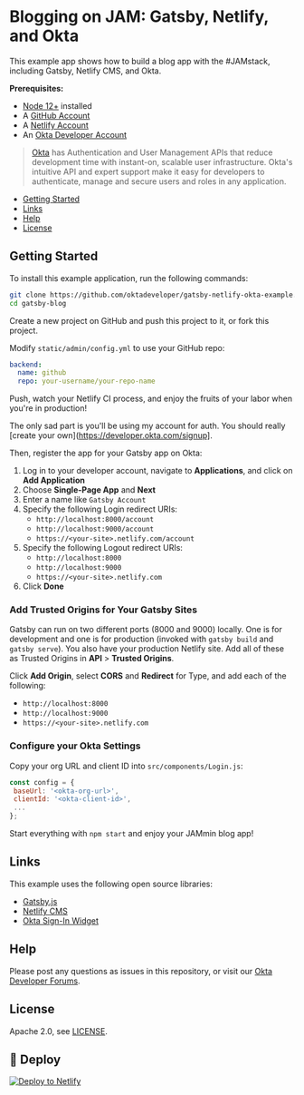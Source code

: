 # Blogging on JAM: Gatsby, Netlify, and Okta
 
This example app shows how to build a blog app with the #JAMstack, including Gatsby, Netlify CMS, and Okta. 

<!--
Please read [Build a CRUD App with Angular 9 and Spring Boot](https://developer.okta.com/blog/2020/01/06/crud-angular-9-spring-boot-2) to see how this app was created.
-->

**Prerequisites:** 

* [Node 12+](https://nodejs.org/en/) installed
* A [GitHub Account](https://github.com/join)
* A [Netlify Account](https://app.netlify.com/signup)
* An [Okta Developer Account](https://developer.okta.com/signup)

> [Okta](https://developer.okta.com/) has Authentication and User Management APIs that reduce development time with instant-on, scalable user infrastructure. Okta's intuitive API and expert support make it easy for developers to authenticate, manage and secure users and roles in any application.

* [Getting Started](#getting-started)
* [Links](#links)
* [Help](#help)
* [License](#license)

## Getting Started

To install this example application, run the following commands:

```bash
git clone https://github.com/oktadeveloper/gatsby-netlify-okta-example.git gatsby-blog
cd gatsby-blog
```

Create a new project on GitHub and push this project to it, or fork this project.

Modify `static/admin/config.yml` to use your GitHub repo:

```yaml
backend:
  name: github
  repo: your-username/your-repo-name
```

Push, watch your Netlify CI process, and enjoy the fruits of your labor when you're in production! 

The only sad part is you'll be using my account for auth. You should really [create your own](https://developer.okta.com/signup].

Then, register the app for your Gatsby app on Okta:

1. Log in to your developer account, navigate to **Applications**, and click on **Add Application**
2. Choose **Single-Page App** and **Next**
3. Enter a name like `Gatsby Account`
4. Specify the following Login redirect URIs:
    * `http://localhost:8000/account`
    * `http://localhost:9000/account`
    * `https://<your-site>.netlify.com/account`
5. Specify the following Logout redirect URIs:
    * `http://localhost:8000`
    * `http://localhost:9000`
    * `https://<your-site>.netlify.com`
6. Click **Done**

### Add Trusted Origins for Your Gatsby Sites

Gatsby can run on two different ports (8000 and 9000) locally. One is for development and one is for production (invoked with `gatsby build` and `gatsby serve`). You also have your production Netlify site. Add all of these as Trusted Origins in **API** > **Trusted Origins**. 

Click **Add Origin**, select **CORS** and **Redirect** for Type, and add each of the following:

* `http://localhost:8000`
* `http://localhost:9000`
* `https://<your-site>.netlify.com`

### Configure your Okta Settings

Copy your org URL and client ID into `src/components/Login.js`:

```js
const config = {
 baseUrl: '<okta-org-url>',
 clientId: '<okta-client-id>',
 ...
};
```

Start everything with `npm start` and enjoy your JAMmin blog app!

## Links

This example uses the following open source libraries:

* [Gatsby.js](https://www.gatsbyjs.org/)
* [Netlify CMS](https://www.netlifycms.org/)
* [Okta Sign-In Widget](https://developer.okta.com/code/javascript/okta_sign-in_widget/)

## Help

Please post any questions as issues in this repository, or visit our [Okta Developer Forums](https://devforum.okta.com/).

## License

Apache 2.0, see [LICENSE](LICENSE).

## 💫 Deploy

[![Deploy to Netlify](https://www.netlify.com/img/deploy/button.svg)](https://app.netlify.com/start/deploy?repository=https://github.com/oktadeveloper/gatsby-netlify-okta-example)
